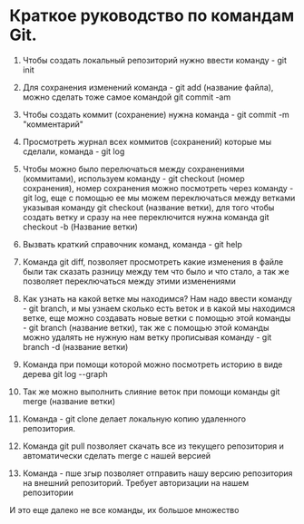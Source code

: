  # Краткое руководство по командам Git.

1. Чтобы создать локальный репозиторий нужно ввести команду - git init

2. Для сохранения изменений команда - git add (название файла), можно сделать тоже самое командой git commit -am

3. Чтобы создать коммит (сохранение) нужна команда - git commit -m "комментарий"

4. Просмотреть журнал всех коммитов (сохранений) которые мы сделали, команда - git log

5. Чтобы можно было перелючаться между сохранениями (коммитами), используем команду  - git checkout (номер сохранения), номер сохранения можно посмотреть через команду - git log, еще с помощью ее мы можем переключаться между ветками указывая команду git checkout (название ветки), для того чтобы создать ветку и сразу на нее переключится нужна команда git checkout -b (Название ветки)

6. Вызвать краткий справочник команд, команда - git help

7. Команда git diff, позволяет просмотреть какие изменения в файле были так сказать разницу между тем что было и что стало, а так же позволяет переключаться между этими изменениями

8. Как узнать на какой ветке мы находимся? Нам надо ввести команду - git branch, и мы узнаем сколько есть веток и в какой мы находимся ветке, еще можно создавать новые ветки с помощью этой команды - git branch (название ветки), так же с помощью этой команды можно удалять не нужную нам ветку прописывая команду - git branch -d (название ветки)

9. Команда при помощи которой можно посмотреть историю в виде дерева git log --graph

10. Так же можно выполнить слияние веток при помощи команды git merge (название ветки)

11. Команда - git clone делает локальную копию удаленного репозитория.

12. Команда git pull позволяет скачать все из текущего репозитория и автоматически сделать merge с нашей версией

13. Команда - пше згыр позволяет отправить нашу версию репозитория на внешний репозиторий. Требует авторизации на нашем репозитории

И это еще далеко не все команды, их большое множество
